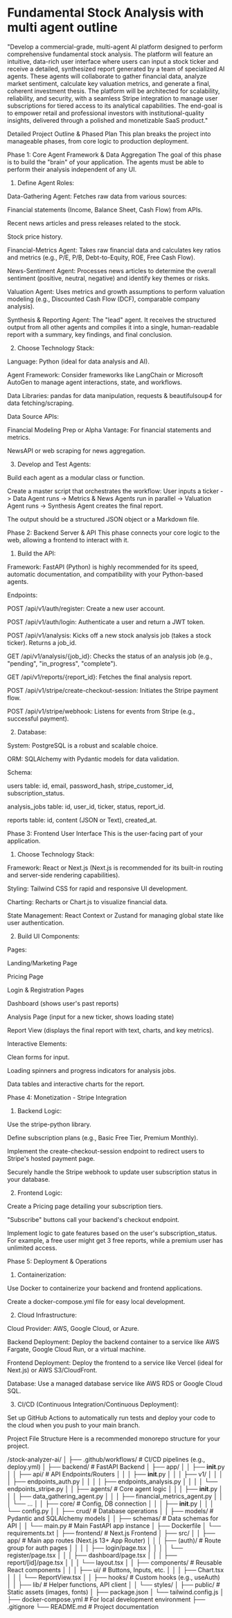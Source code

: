 
# Fundamental Stock Analysis with multi agent outline

"Develop a commercial-grade, multi-agent AI platform designed to perform comprehensive fundamental stock analysis. The platform will feature an intuitive, data-rich user interface where users can input a stock ticker and receive a detailed, synthesized report generated by a team of specialized AI agents. These agents will collaborate to gather financial data, analyze market sentiment, calculate key valuation metrics, and generate a final, coherent investment thesis. The platform will be architected for scalability, reliability, and security, with a seamless Stripe integration to manage user subscriptions for tiered access to its analytical capabilities. The end-goal is to empower retail and professional investors with institutional-quality insights, delivered through a polished and monetizable SaaS product."

Detailed Project Outline & Phased Plan
This plan breaks the project into manageable phases, from core logic to production deployment.

Phase 1: Core Agent Framework & Data Aggregation
The goal of this phase is to build the "brain" of your application. The agents must be able to perform their analysis independent of any UI.

1. Define Agent Roles:

Data-Gathering Agent: Fetches raw data from various sources:

Financial statements (Income, Balance Sheet, Cash Flow) from APIs.

Recent news articles and press releases related to the stock.

Stock price history.

Financial-Metrics Agent: Takes raw financial data and calculates key ratios and metrics (e.g., P/E, P/B, Debt-to-Equity, ROE, Free Cash Flow).

News-Sentiment Agent: Processes news articles to determine the overall sentiment (positive, neutral, negative) and identify key themes or risks.

Valuation Agent: Uses metrics and growth assumptions to perform valuation modeling (e.g., Discounted Cash Flow (DCF), comparable company analysis).

Synthesis & Reporting Agent: The "lead" agent. It receives the structured output from all other agents and compiles it into a single, human-readable report with a summary, key findings, and final conclusion.

2. Choose Technology Stack:

Language: Python (ideal for data analysis and AI).

Agent Framework: Consider frameworks like LangChain or Microsoft AutoGen to manage agent interactions, state, and workflows.

Data Libraries: pandas for data manipulation, requests & beautifulsoup4 for data fetching/scraping.

Data Source APIs:

Financial Modeling Prep or Alpha Vantage: For financial statements and metrics.

NewsAPI or web scraping for news aggregation.

3. Develop and Test Agents:

Build each agent as a modular class or function.

Create a master script that orchestrates the workflow: User inputs a ticker -> Data Agent runs -> Metrics & News Agents run in parallel -> Valuation Agent runs -> Synthesis Agent creates the final report.

The output should be a structured JSON object or a Markdown file.

Phase 2: Backend Server & API
This phase connects your core logic to the web, allowing a frontend to interact with it.

1. Build the API:

Framework: FastAPI (Python) is highly recommended for its speed, automatic documentation, and compatibility with your Python-based agents.

Endpoints:

POST /api/v1/auth/register: Create a new user account.

POST /api/v1/auth/login: Authenticate a user and return a JWT token.

POST /api/v1/analysis: Kicks off a new stock analysis job (takes a stock ticker). Returns a job_id.

GET /api/v1/analysis/{job_id}: Checks the status of an analysis job (e.g., "pending", "in_progress", "complete").

GET /api/v1/reports/{report_id}: Fetches the final analysis report.

POST /api/v1/stripe/create-checkout-session: Initiates the Stripe payment flow.

POST /api/v1/stripe/webhook: Listens for events from Stripe (e.g., successful payment).

2. Database:

System: PostgreSQL is a robust and scalable choice.

ORM: SQLAlchemy with Pydantic models for data validation.

Schema:

users table: id, email, password_hash, stripe_customer_id, subscription_status.

analysis_jobs table: id, user_id, ticker, status, report_id.

reports table: id, content (JSON or Text), created_at.

Phase 3: Frontend User Interface
This is the user-facing part of your application.

1. Choose Technology Stack:

Framework: React or Next.js (Next.js is recommended for its built-in routing and server-side rendering capabilities).

Styling: Tailwind CSS for rapid and responsive UI development.

Charting: Recharts or Chart.js to visualize financial data.

State Management: React Context or Zustand for managing global state like user authentication.

2. Build UI Components:

Pages:

Landing/Marketing Page

Pricing Page

Login & Registration Pages

Dashboard (shows user's past reports)

Analysis Page (input for a new ticker, shows loading state)

Report View (displays the final report with text, charts, and key metrics).

Interactive Elements:

Clean forms for input.

Loading spinners and progress indicators for analysis jobs.

Data tables and interactive charts for the report.

Phase 4: Monetization - Stripe Integration
1. Backend Logic:

Use the stripe-python library.

Define subscription plans (e.g., Basic Free Tier, Premium Monthly).

Implement the create-checkout-session endpoint to redirect users to Stripe's hosted payment page.

Securely handle the Stripe webhook to update user subscription status in your database.

2. Frontend Logic:

Create a Pricing page detailing your subscription tiers.

"Subscribe" buttons call your backend's checkout endpoint.

Implement logic to gate features based on the user's subscription_status. For example, a free user might get 3 free reports, while a premium user has unlimited access.

Phase 5: Deployment & Operations
1. Containerization:

Use Docker to containerize your backend and frontend applications.

Create a docker-compose.yml file for easy local development.

2. Cloud Infrastructure:

Cloud Provider: AWS, Google Cloud, or Azure.

Backend Deployment: Deploy the backend container to a service like AWS Fargate, Google Cloud Run, or a virtual machine.

Frontend Deployment: Deploy the frontend to a service like Vercel (ideal for Next.js) or AWS S3/CloudFront.

Database: Use a managed database service like AWS RDS or Google Cloud SQL.

3. CI/CD (Continuous Integration/Continuous Deployment):

Set up GitHub Actions to automatically run tests and deploy your code to the cloud when you push to your main branch.

Project File Structure
Here is a recommended monorepo structure for your project.

/stock-analyzer-ai/
│
├── .github/workflows/         # CI/CD pipelines (e.g., deploy.yml)
│
├── backend/                   # FastAPI Backend
│   ├── app/
│   │   ├── __init__.py
│   │   ├── api/               # API Endpoints/Routers
│   │   │   ├── __init__.py
│   │   │   ├── v1/
│   │   │   │   ├── endpoints_auth.py
│   │   │   │   ├── endpoints_analysis.py
│   │   │   │   └── endpoints_stripe.py
│   │   ├── agents/            # Core agent logic
│   │   │   ├── __init__.py
│   │   │   ├── data_gathering_agent.py
│   │   │   ├── financial_metrics_agent.py
│   │   │   └── ...
│   │   ├── core/              # Config, DB connection
│   │   │   ├── __init__.py
│   │   │   └── config.py
│   │   ├── crud/              # Database operations
│   │   ├── models/            # Pydantic and SQLAlchemy models
│   │   ├── schemas/           # Data schemas for API
│   │   └── main.py            # Main FastAPI app instance
│   ├── Dockerfile
│   └── requirements.txt
│
├── frontend/                  # Next.js Frontend
│   ├── src/
│   │   ├── app/               # Main app routes (Next.js 13+ App Router)
│   │   │   ├── (auth)/        # Route group for auth pages
│   │   │   │   ├── login/page.tsx
│   │   │   │   └── register/page.tsx
│   │   │   ├── dashboard/page.tsx
│   │   │   ├── report/[id]/page.tsx
│   │   │   └── layout.tsx
│   │   ├── components/        # Reusable React components
│   │   │   ├── ui/            # Buttons, Inputs, etc.
│   │   │   ├── Chart.tsx
│   │   │   └── ReportView.tsx
│   │   ├── hooks/             # Custom hooks (e.g., useAuth)
│   │   ├── lib/               # Helper functions, API client
│   │   └── styles/
│   ├── public/                # Static assets (images, fonts)
│   ├── package.json
│   └── tailwind.config.js
│
├── docker-compose.yml         # For local development environment
├── .gitignore
└── README.md                  # Project documentation